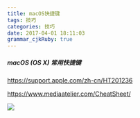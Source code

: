 ```yaml
---
title: macOS快捷键
tags: 技巧
categories: 技巧
date: 2017-04-01 18:11:03
grammar_cjkRuby: true
---
```


##### macOS (OS X) 常用快捷键

https://support.apple.com/zh-cn/HT201236

https://www.mediaatelier.com/CheatSheet/

![](https://pic2.zhimg.com/c0aac5dd3da4676884d58eb41f5eea59_b.jpg)